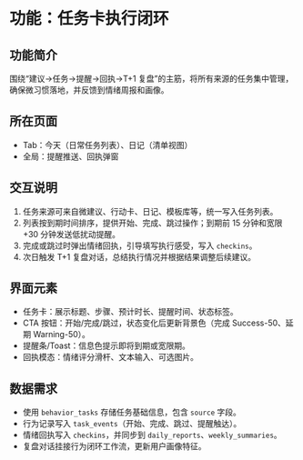 # 功能：任务卡执行闭环

## 功能简介
围绕“建议→任务→提醒→回执→T+1 复盘”的主筋，将所有来源的任务集中管理，确保微习惯落地，并反馈到情绪周报和画像。

## 所在页面
- Tab：今天（日常任务列表）、日记（清单视图）
- 全局：提醒推送、回执弹窗

## 交互说明
1. 任务来源可来自微建议、行动卡、日记、模板库等，统一写入任务列表。
2. 列表按到期时间排序，提供开始、完成、跳过操作；到期前 15 分钟和宽限 +30 分钟发送低扰动提醒。
3. 完成或跳过时弹出情绪回执，引导填写执行感受，写入 `checkins`。
4. 次日触发 T+1 复盘对话，总结执行情况并根据结果调整后续建议。

## 界面元素
- 任务卡：展示标题、步骤、预计时长、提醒时间、状态标签。
- CTA 按钮：开始/完成/跳过，状态变化后更新背景色（完成 Success-50、延期 Warning-50）。
- 提醒条/Toast：信息色提示即将到期或宽限期。
- 回执模态：情绪评分滑杆、文本输入、可选图片。

## 数据需求
- 使用 `behavior_tasks` 存储任务基础信息，包含 `source` 字段。
- 行为记录写入 `task_events`（开始、完成、跳过、提醒触达）。
- 情绪回执写入 `checkins`，并同步到 `daily_reports`、`weekly_summaries`。
- 复盘对话挂接行为闭环工作流，更新用户画像特征。
